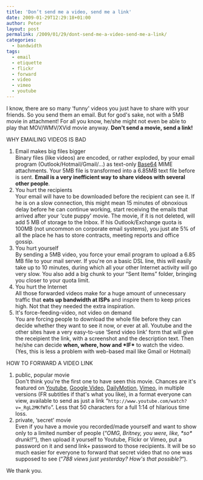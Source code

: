 ```yaml
---
title: 'Don’t send me a video, send me a link'
date: 2009-01-29T12:29:18+01:00
author: Peter
layout: post
permalink: /2009/01/29/dont-send-me-a-video-send-me-a-link/
categories:
  - bandwidth
tags:
  - email
  - etiquette
  - flickr
  - forward
  - video
  - vimeo
  - youtube
---
```


I know, there are so many &#8216;funny' videos you just have to share with your friends. So you send them an email. But for god's sake, not with a 5MB movie in attachment! For all you know, he/she might not even be able to play that MOV/WMV/XVid movie anyway. **Don't send a movie, send a link!**

WHY EMAILING VIDEOS IS BAD

  1. Email makes big files bigger  
    Binary files (like videos) are encoded, or rather exploded, by your email program (Outlook/Hotmail/Gmail/&#8230;) as text-only [Base64](http://en.wikipedia.org/wiki/Base64) MIME attachments. Your 5MB file is transformed into a 6.85MB text file before is sent. **Email is a very inefficient way to share videos with several other people**.
  2. You hurt the recipients  
    Your email will have to be downloaded before the recipient can see it. If he is on a slow connection, this might mean 15 minutes of obnoxious delay before he can continue working, start receiving the emails that arrived after your &#8216;cute puppy' movie. The movie, if it is not deleted, will add 5 MB of storage to the Inbox. If his Outlook/Exchange quota is 100MB (not uncommon on corporate email systems), you just ate 5% of all the place he has to store contracts, meeting reports and office gossip.
  3. You hurt yourself  
    By sending a 5MB video, you force your email program to upload a 6.85 MB file to your mail server. If you're on a basic DSL line, this will easily take up to 10 minutes, during which all your other Internet activity will go very slow. You also add a big chunk to your &#8220;Sent Items&#8221; folder, bringing you closer to your quota limit.
  4. You hurt the Internet  
    All those forwarded videos make for a huge amount of unnecessary traffic that **eats up bandwidth at ISPs** and inspire them to keep prices high. Not that they needed the extra inspiration.
  5. It's force-feeding-video, not video on demand  
    You are forcing people to download the whole file before they can decide whether they want to see it now, or ever at all. Youtube and the other sites have a very easy-to-use &#8216;Send video link' form that will give the receipient the link, with a screenshot and the description text. Then he/she can decide **when, where, how and \*IF\*** to watch the video.  
    (Yes, this is less a problem with web-based mail like Gmail or Hotmail)

HOW TO FORWARD A VIDEO LINK

  1. public, popular movie  
    Don't think you're the first one to have seen this movie. Chances are it's featured on [Youtube](http://www.youtube.com), [Google Video](http://video.google.com), [DailyMotion](http://www.dailymotion.com), [Vimeo](http://www.vimeo.com), in multiple versions (FR subtitles if that's what you like), in a format everyone can view, available to send as just a link &#8220;`http://www.youtube.com/watch?v=_RgL2MKfWTo`&#8220;. Less that 50 characters for a full 1:14 of hilarious time loss.
  2. private, &#8216;secret' movie  
    Even if you have a movie you recorded/made yourself and want to show only to a limited number of people (&#8220;_OMG, Britney, you were, like, \*so\* drunk!!_&#8220;), then upload it yourself to Youtube, Flickr or Vimeo, put a password on it and send link+ password to those recipients. It will be so much easier for everyone to forward that secret video that no one was supposed to see (&#8220;_788 views just yesterday? How's that possible?_&#8220;).

We thank you.